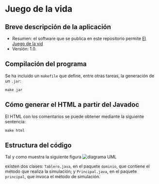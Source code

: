 # Juego de la vida

## Breve descripción de la aplicación

* Resumen: el software que se publica en este repositorio permite
  [El Juego de la vid](https://www.youtube.com/watch?v=ouipbDkwHWA)
* Versión: 1.0.

## Compilación del programa

Se ha incluido un `makefile` que define, entre otras tareas, la
generación de un `.jar`:

```console
make jar
```

## Cómo generar el HTML a partir del Javadoc

El HTML con los comentarios se puede obtener mediante la siguiente
sentencia:

```console
make html
```

## Estructura del código

Tal y como muestra la siguiente figura
![diagrama UML](diagrama_clases.png)

existen dos clases: `Tablero.java`, en el paquete `dominio`, que
contiene el método que realiza la simulación; y `Principal.java`, en el
paquete `principal`, que invoca el método de simulación.


